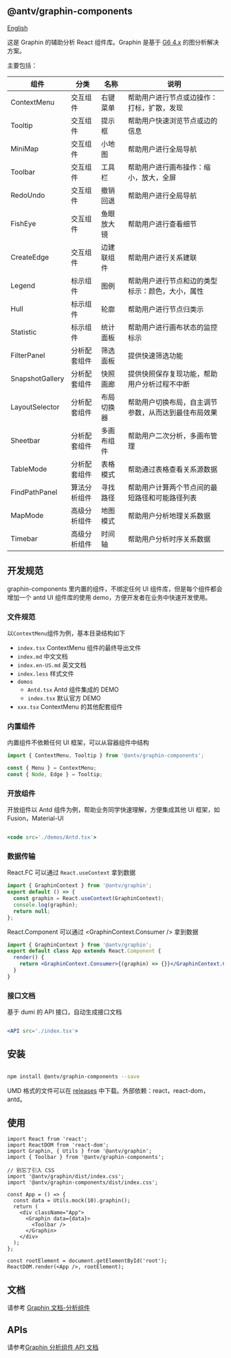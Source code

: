 ## @antv/graphin-components

[English](./README.md)

这是 Graphin 的辅助分析 React 组件库。Graphin 是基于 [G6 4.x](https://github.com/antvis/g6) 的图分析解决方案。

主要包括：

| 组件            | 分类         | 名称       | 说明                                                 |
| --------------- | ------------ | ---------- | ---------------------------------------------------- |
| ContextMenu     | 交互组件     | 右键菜单   | 帮助用户进行节点或边操作：打标，扩散，发现           |
| Tooltip         | 交互组件     | 提示框     | 帮助用户快速浏览节点或边的信息                       |
| MiniMap         | 交互组件     | 小地图     | 帮助用户进行全局导航                                 |
| Toolbar         | 交互组件     | 工具栏     | 帮助用户进行画布操作：缩小，放大，全屏               |
| RedoUndo        | 交互组件     | 撤销回退   | 帮助用户进行全局导航                                 |
| FishEye         | 交互组件     | 鱼眼放大镜 | 帮助用户进行查看细节                                 |
| CreateEdge      | 交互组件     | 边建联组件 | 帮助用户进行关系建联                                 |
| Legend          | 标示组件     | 图例       | 帮助用户进行节点和边的类型标示：颜色，大小，属性     |
| Hull            | 标示组件     | 轮廓       | 帮助用户进行节点归类示                               |
| Statistic       | 标示组件     | 统计面板   | 帮助用户进行画布状态的监控标示                       |
| FilterPanel     | 分析配套组件 | 筛选面板   | 提供快速筛选功能                                     |
| SnapshotGallery | 分析配套组件 | 快照画廊   | 提供快照保存复现功能，帮助用户分析过程不中断         |
| LayoutSelector  | 分析配套组件 | 布局切换器 | 帮助用户切换布局，自主调节参数，从而达到最佳布局效果 |
| Sheetbar        | 分析配套组件 | 多画布组件 | 帮助用户二次分析，多画布管理                         |
| TableMode       | 分析配套组件 | 表格模式   | 帮助通过表格查看关系源数据                           |
| FindPathPanel   | 算法分析组件 | 寻找路径   | 帮助用户计算两个节点间的最短路径和可能路径列表       |
| MapMode         | 高级分析组件 | 地图模式   | 帮助用户分析地理关系数据                             |
| Timebar         | 高级分析组件 | 时间轴     | 帮助用户分析时序关系数据                             |

## 开发规范

graphin-components 里内置的组件，不绑定任何 UI 组件库，但是每个组件都会增加一个 antd UI 组件库的使用 demo，方便开发者在业务中快速开发使用。

### 文件规范

以`ContextMenu`组件为例，基本目录结构如下

- `index.tsx` ContextMenu 组件的最终导出文件
- `index.md` 中文文档
- `index.en-US.md` 英文文档
- `index.less` 样式文件
- `demos`
  - `Antd.tsx` Antd 组件集成的 DEMO
  - `index.tsx` 默认官方 DEMO
- `xxx.tsx` ContextMenu 的其他配套组件

### 内置组件

内置组件不依赖任何 UI 框架，可以从容器组件中结构

```jsx | pure
import { ContextMenu, Tooltip } from '@antv/graphin-components';

const { Menu } = ContextMenu;
const { Node, Edge } = Tooltip;
```

### 开放组件

开放组件以 Antd 组件为例，帮助业务同学快速理解，方便集成其他 UI 框架，如 Fusion，Material-UI

```jsx | pure

<code src='./demos/Antd.tsx'>

```

### 数据传输

React.FC 可以通过 `React.useContext` 拿到数据

```jsx | pure
import { GraphinContext } from '@antv/graphin';
export default () => {
  const graphin = React.useContext(GraphinContext);
  console.log(graphin);
  return null;
};
```

React.Component 可以通过 <GraphinContext.Consumer /> 拿到数据

```jsx | pure
import { GraphinContext } from '@antv/graphin';
export default class App extends React.Component {
  render() {
    return <GraphinContext.Consumer>{(graphin) => {}}</GraphinContext.Consumer>;
  }
}
```

### 接口文档

基于 dumi 的 API 接口，自动生成接口文档

```jsx | pure

<API src='./index.tsx'>

```

## 安装

```bash

npm install @antv/graphin-components --save

```

UMD 格式的文件可以在 [releases](https://github.com/antvis/Graphin/releases) 中下载。外部依赖：react，react-dom，antd。

## 使用

```tsx
import React from 'react';
import ReactDOM from 'react-dom';
import Graphin, { Utils } from '@antv/graphin';
import { Toolbar } from '@antv/graphin-components';

// 别忘了引入 CSS
import '@antv/graphin/dist/index.css';
import '@antv/graphin-components/dist/index.css';

const App = () => {
  const data = Utils.mock(10).graphin();
  return (
    <div className="App">
      <Graphin data={data}>
        <Toolbar />
      </Graphin>
    </div>
  );
};

const rootElement = document.getElementById('root');
ReactDOM.render(<App />, rootElement);
```

## 文档

请参考 [Graphin 文档-分析组件](https://graphin.antv.vision/zh/docs/manual/main-concepts/components)

## APIs

请参考[Graphin 分析组件 API 文档](https://graphin.antv.vision/zh/docs/api/components)

